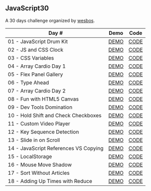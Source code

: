 ## **JavaScript30**

A 30 days challenge organized by [wesbos](https://github.com/wesbos/JavaScript30).  

|Day #|Demo|Code|
|-----|----|----|
|01 - JavaScript Drum Kit|[DEMO](https://joannewsj.github.io/JavaScript30/01%20-%20JavaScript%20Drum%20Kit/)|[CODE](https://github.com/joannewsj/JavaScript30/tree/main/01%20-%20JavaScript%20Drum%20Kit)|
|02 - JS and CSS Clock|[DEMO](https://joannewsj.github.io/JavaScript30/02%20-%20JS%20and%20CSS%20Clock/)|[CODE](https://github.com/joannewsj/JavaScript30/tree/main/02%20-%20JS%20and%20CSS%20Clock)|
|03 - CSS Variables|[DEMO](https://joannewsj.github.io/JavaScript30/03%20-%20CSS%20Variables/)|[CODE](https://github.com/joannewsj/JavaScript30/tree/main/03%20-%20CSS%20Variables)|
|04 - Array Cardio Day 1|[DEMO](https://joannewsj.github.io/JavaScript30/04%20-%20Array%20Cardio%20Day%201/)|[CODE](https://github.com/joannewsj/JavaScript30/tree/main/04%20-%20Array%20Cardio%20Day%201)|
|05 - Flex Panel Gallery|[DEMO](https://joannewsj.github.io/JavaScript30/05%20-%20Flex%20Panel%20Gallery/)|[CODE](https://github.com/joannewsj/JavaScript30/tree/main/05%20-%20Flex%20Panel%20Gallery)|
|06 - Type Ahead|[DEMO](https://joannewsj.github.io/JavaScript30/06%20-%20Type%20Ahead/)|[CODE](https://github.com/joannewsj/JavaScript30/tree/main/06%20-%20Type%20Ahead)|
|07 - Array Cardio Day 2|[DEMO](https://joannewsj.github.io/JavaScript30/07%20-%20Array%20Cardio%20Day%202/)|[CODE](https://github.com/joannewsj/JavaScript30/tree/main/07%20-%20Array%20Cardio%20Day%202)|
|08 - Fun with HTML5 Canvas|[DEMO](https://joannewsj.github.io/JavaScript30/08%20-%20Fun%20with%20HTML5%20Canvas/)|[CODE](https://github.com/joannewsj/JavaScript30/tree/main/08%20-%20Fun%20with%20HTML5%20Canvas)|
|09 - Dev Tools Domination|[DEMO](https://joannewsj.github.io/JavaScript30/09%20-%20Dev%20Tools%20Domination/)|[CODE](https://github.com/joannewsj/JavaScript30/tree/main/09%20-%20Dev%20Tools%20Domination)|
|10 - Hold Shift and Check Checkboxes|[DEMO](https://joannewsj.github.io/JavaScript30/10%20-%20Hold%20Shift%20and%20Check%20Checkboxes/)|[CODE](https://github.com/joannewsj/JavaScript30/tree/main/10%20-%20Hold%20Shift%20and%20Check%20Checkboxes)|
|11 - Custom Video Player|[DEMO](https://joannewsj.github.io/JavaScript30/11%20-%20Custom%20Video%20Player/)|[CODE](https://github.com/joannewsj/JavaScript30/tree/main/11%20-%20Custom%20Video%20Player)|
|12 - Key Sequence Detection|[DEMO](https://joannewsj.github.io/JavaScript30/12%20-%20Key%20Sequence%20Detection/)|[CODE](https://github.com/joannewsj/JavaScript30/tree/main/12%20-%20Key%20Sequence%20Detection)|
|13 - Slide in on Scroll|[DEMO](https://joannewsj.github.io/JavaScript30/13%20-%20Slide%20in%20on%20Scroll/index.html)|[CODE](https://github.com/joannewsj/JavaScript30/tree/main/13%20-%20Slide%20in%20on%20Scroll)|
|14 - JavaScript References VS Copying|[DEMO](https://joannewsj.github.io/JavaScript30/14%20-%20JavaScript%20References%20VS%20Copying/)|[CODE](https://github.com/joannewsj/JavaScript30/tree/main/14%20-%20JavaScript%20References%20VS%20Copying)|
|15 - LocalStorage|[DEMO](https://joannewsj.github.io/JavaScript30/15%20-%20LocalStorage/)|[CODE](https://github.com/joannewsj/JavaScript30/tree/main/15%20-%20LocalStorage)|
|16 - Mouse Move Shadow|[DEMO](https://joannewsj.github.io/JavaScript30/16%20-%20Mouse%20Move%20Shadow/index.html)|[CODE](https://github.com/joannewsj/JavaScript30/tree/main/16%20-%20Mouse%20Move%20Shadow)|
|17 - Sort Without Articles|[DEMO](https://joannewsj.github.io/JavaScript30/17%20-%20Sort%20Without%20Articles/)|[CODE](https://github.com/joannewsj/JavaScript30/tree/main/17%20-%20Sort%20Without%20Articles)|
|18 - Adding Up Times with Reduce|[DEMO](https://joannewsj.github.io/JavaScript30/18%20-%20Adding%20Up%20Times%20with%20Reduce/)|[CODE](https://github.com/joannewsj/JavaScript30/tree/main/18%20-%20Adding%20Up%20Times%20with%20Reduce)|
